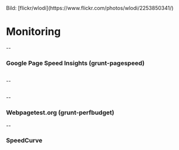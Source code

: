 <!-- .slide: data-background="assets/2253850341_037eb53fd8_o.jpg" -->
<div class="attribution">Bild: [flickr/wlodi](https://www.flickr.com/photos/wlodi/2253850341/)</div>

# Monitoring

--

### Google Page Speed Insights (grunt-pagespeed)

<img data-src="assets/grunt-psi-ok.png">

--

<img data-src="assets/grunt-psi-fail.png">

--

### Webpagetest.org (grunt-perfbudget)

--

### SpeedCurve

<img data-src="assets/speedcurve.png">
